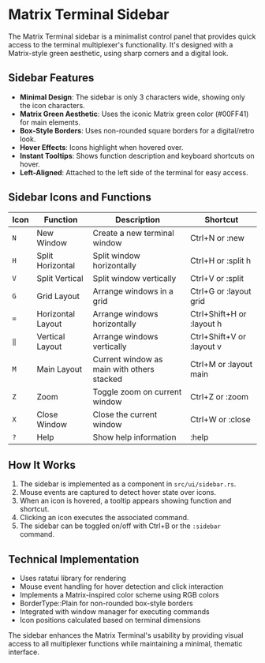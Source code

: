 # Matrix Terminal Sidebar

The Matrix Terminal sidebar is a minimalist control panel that provides quick access to the terminal multiplexer's functionality. It's designed with a Matrix-style green aesthetic, using sharp corners and a digital look.

## Sidebar Features

- **Minimal Design**: The sidebar is only 3 characters wide, showing only the icon characters.
- **Matrix Green Aesthetic**: Uses the iconic Matrix green color (#00FF41) for main elements.
- **Box-Style Borders**: Uses non-rounded square borders for a digital/retro look.
- **Hover Effects**: Icons highlight when hovered over.
- **Instant Tooltips**: Shows function description and keyboard shortcuts on hover.
- **Left-Aligned**: Attached to the left side of the terminal for easy access.

## Sidebar Icons and Functions

| Icon | Function | Description | Shortcut |
|------|----------|-------------|----------|
| `N` | New Window | Create a new terminal window | Ctrl+N or :new |
| `H` | Split Horizontal | Split window horizontally | Ctrl+H or :split h |
| `V` | Split Vertical | Split window vertically | Ctrl+V or :split |
| `G` | Grid Layout | Arrange windows in a grid | Ctrl+G or :layout grid |
| `=` | Horizontal Layout | Arrange windows horizontally | Ctrl+Shift+H or :layout h |
| `‖` | Vertical Layout | Arrange windows vertically | Ctrl+Shift+V or :layout v |
| `M` | Main Layout | Current window as main with others stacked | Ctrl+M or :layout main |
| `Z` | Zoom | Toggle zoom on current window | Ctrl+Z or :zoom |
| `X` | Close Window | Close the current window | Ctrl+W or :close |
| `?` | Help | Show help information | :help |

## How It Works

1. The sidebar is implemented as a component in `src/ui/sidebar.rs`.
2. Mouse events are captured to detect hover state over icons.
3. When an icon is hovered, a tooltip appears showing function and shortcut.
4. Clicking an icon executes the associated command.
5. The sidebar can be toggled on/off with Ctrl+B or the `:sidebar` command.

## Technical Implementation

- Uses ratatui library for rendering
- Mouse event handling for hover detection and click interaction
- Implements a Matrix-inspired color scheme using RGB colors
- BorderType::Plain for non-rounded box-style borders
- Integrated with window manager for executing commands
- Icon positions calculated based on terminal dimensions

The sidebar enhances the Matrix Terminal's usability by providing visual access to all multiplexer functions while maintaining a minimal, thematic interface.